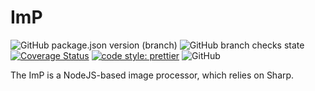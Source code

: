 # ImP

![GitHub package.json version (branch)](https://img.shields.io/github/package-json/v/mischback/imp/development)
![GitHub branch checks state](https://img.shields.io/github/checks-status/mischback/imp/development)
[![Coverage Status](https://coveralls.io/repos/github/Mischback/imp/badge.svg)](https://coveralls.io/github/Mischback/imp)
[![code style: prettier](https://img.shields.io/badge/code_style-prettier-ff69b4.svg?style=flat-square)](https://github.com/prettier/prettier)
![GitHub](https://img.shields.io/github/license/mischback/imp)

The ImP is a NodeJS-based image processor, which relies on Sharp.

